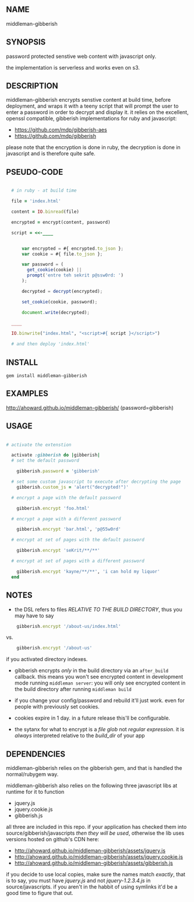 NAME
----
middleman-gibberish


SYNOPSIS
--------
password protected senstive web content with javascript only.  

the implementation is serverless and works even on s3.

DESCRIPTION
-----------
middleman-gibberish encrypts senstive content at build time, before
deployment, and wraps it with a teeny script that will prompt the user to
enter a password in order to decrypt and display it.  it relies on the
excellent, openssl compatible, gibberish implementations for ruby and
javascript:

- https://github.com/mdp/gibberish-aes
- https://github.com/mdp/gibberish

please note that the encryption is done in ruby, the decryption is done in
javascript and is therefore quite safe.

PSEUDO-CODE
-----------

```ruby

  # in ruby - at build time

  file = 'index.html'

  content = IO.binread(file)

  encrypted = encrypt(content, password)

  script = <<-____
```
```javascript

      var encrypted = #{ encrypted.to_json };
      var cookie = #{ file.to_json };

      var password = (
        get_cookie(cookie) ||
        prompt('entre teh sekrit p@ssw0rd: ')
      );

      decrypted = decrypt(encrypted);

      set_cookie(cookie, password);

      document.write(decrypted);

```
```ruby
  ____

  IO.binwrite("index.html", "<script>#{ script }</script>")

  # and then deploy 'index.html'

```

INSTALL
------
`gem install middleman-gibberish`

EXAMPLES
--------
http://ahoward.github.io/middleman-gibberish/ (password=gibberish)


USAGE
-----

```ruby

# activate the extenstion

  activate :gibberish do |gibberish|
  # set the default password

    gibberish.password = 'gibberish'

  # set some custom javascript to execute after decrypting the page
    gibberish.custom_js = 'alert("decrypted!")'

  # encrypt a page with the default password

    gibberish.encrypt 'foo.html'

  # encrypt a page with a different password

    gibberish.encrypt 'bar.html', 'p@55w0rd'

  # encrypt at set of pages with the default password

    gibberish.encrypt 'seKrit/**/**'

  # encrypt at set of pages with a different password

    gibberish.encrypt 'kayne/**/**', 'i can hold my liquor'
  end

```

NOTES
-----

- the DSL refers to files *RELATIVE TO THE BUILD DIRECTORY*, thus you may have
  to say
```ruby
    gibberish.encrypt '/about-us/index.html'
```
  vs.
```ruby
    gibberish.encrypt '/about-us'
```
  if you activated directory indexes.

- gibberish encrypts *only* in the build directory via an
  <code>after_build</code> callback.  this means you won't see encrypted
  content in development mode running <code>middleman server</code>: you will
  only see encrypted content in the build directory after running
  <code>middleman build</code>

- if you change your config/password and rebuild it'll just work.  even for
  people with previously set cookies.

- cookies expire in 1 day.  in a future release this'll be configurable.

- the sytanx for what to encrypt is a *file glob* not *regular expression*.
  it is *always* interpreted relative to the *build_dir* of your app

DEPENDENCIES
------------
middleman-gibberish relies on the gibberish gem, and that is handled the
normal/rubygem way.

middleman-gibberish also relies on the following three javascript libs at
runtime for it to function

- jquery.js
- jquery.cookie.js
- gibberish.js

all three are included in this repo.  if your application has checked them
into source/gibberish/javascripts *then they will be used*, otherwise the lib
uses versions hosted on github's CDN here:

- http://ahoward.github.io/middleman-gibberish/assets/jquery.js
- http://ahoward.github.io/middleman-gibberish/assets/jquery.cookie.js
- http://ahoward.github.io/middleman-gibberish/assets/gibberish.js

if you decide to use local copies, make sure the names match *exactly*, that is
to say, you must have *jquery.js* and not *jquery-1.2.3.4.js* in
source/javascripts.  if you aren't in the habbit of using symlinks it'd be a
good time to figure that out.
